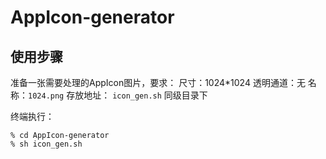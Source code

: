 # AppIcon-generator

## 使用步骤
准备一张需要处理的AppIcon图片，要求：
尺寸：1024*1024
透明通道：无
名称：`1024.png` 
存放地址： `icon_gen.sh` 同级目录下

终端执行：
```
% cd AppIcon-generator
% sh icon_gen.sh
```



